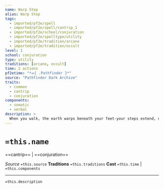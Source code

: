 ```yaml
---
name: Warp Step
alias: Warp Step
tags:
  - imported/pf2e/spell
  - imported/pf2e/spell/cantrip_1
  - imported/pf2e/school/conjuration
  - imported/pf2e/spelltype/utility
  - imported/pf2e/tradition/arcane
  - imported/pf2e/tradition/occult
level: 1
school: conjuration
type: utility
traditions: [arcane, occult]
time: 2 actions
pf2etime: "*⬺{ .Pathfinder }*"
source: "Pathfinder Dark Archive"
traits:
  - common
  - cantrip
  - conjuration
components:
  - somatic
  - verbal
description: >
  When you walk, the earth warps beneath your feet-your steps extend, distance contracts, and everything is just a little bit closer. You gain a +5-foot status bonus to your Speed until the end of your turn. You then Stride twice. You can use warp step to Burrow, Climb, Fly, or Swim instead of Stride if you have the corresponding movement type.
---
```

# `=this.name`
==cantrip== | ==conjuration==

*Source* `=this.source`
**Traditions** `=this.traditions`
**Cast** `=this.time` | `=this.components`



***
`=this.description`